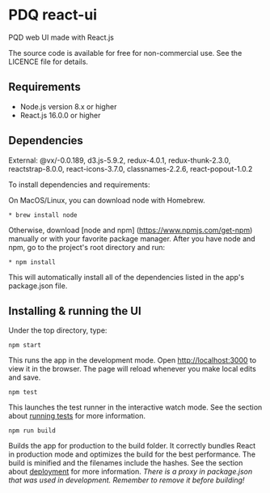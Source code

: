   # PDQ react-ui

  PQD web UI made with React.js

  The source code is available for free for non-commercial use.
  See the LICENCE file for details.

  ## Requirements

   * Node.js version 8.x or higher
   * React.js 16.0.0 or higher

  ## Dependencies

  External: @vx/-0.0.189, d3.js-5.9.2, redux-4.0.1, redux-thunk-2.3.0, reactstrap-8.0.0, react-icons-3.7.0, classnames-2.2.6, react-popout-1.0.2

  To install dependencies and requirements:

  On MacOS/Linux, you can download node with Homebrew.

    * brew install node

  Otherwise, download [node and npm] (https://www.npmjs.com/get-npm) manually or
  with your favorite package manager. After you have node and npm, go to the
  project's root directory and run:

    * npm install

  This will automatically install all of the dependencies listed in the app's
  package.json file.

  ## Installing & running the UI

  Under the top directory, type:

  	npm start

  This runs the app in the development mode.
  Open [http://localhost:3000](http://localhost:3000) to view it in the browser.
  The page will reload whenever you make local edits and save.

    npm test

  This launches the test runner in the interactive watch mode.
  See the section about [running tests](https://facebook.github.io/create-react-app/docs/running-tests) for more information.

    npm run build

  Builds the app for production to the build folder.
  It correctly bundles React in production mode and optimizes the build for the best performance.
  The build is minified and the filenames include the hashes.
  See the section about [deployment](https://facebook.github.io/create-react-app/docs/deployment) for more information.
  *There is a proxy in package.json that was used in development. Remember to remove it before building!*
